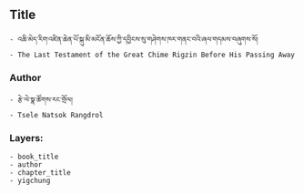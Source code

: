 ## Title
	- འཆི་མེད་རིག་འཛིན་ཆེན་པོ་སྐུ་མི་མངོན་ཆོས་ཀྱི་དབྱིངས་སུ་གཤེགས་ཁར་གནང་བའི་ཞལ་གདམས་བཞུགས་སོ།
	- The Last Testament of the Great Chime Rigzin Before His Passing Away

### Author
	- རྩེ་ལེ་སྣ་ཚོགས་རང་གྲོལ།
	- Tsele Natsok Rangdrol

### Layers:
	- book_title
	- author
	- chapter_title
	- yigchung
